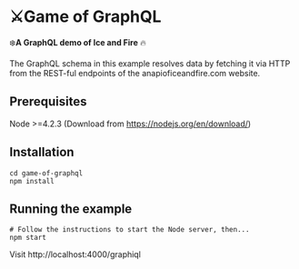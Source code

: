 # ⚔️Game of GraphQL
❄️**A GraphQL demo of Ice and Fire** 🔥

The GraphQL schema in this example resolves data by fetching it via HTTP from the REST-ful endpoints of the anapioficeandfire.com website.

## Prerequisites
Node >=4.2.3 (Download from https://nodejs.org/en/download/)

## Installation

    cd game-of-graphql
    npm install

## Running the example

    # Follow the instructions to start the Node server, then...
    npm start

Visit http://localhost:4000/graphiql
